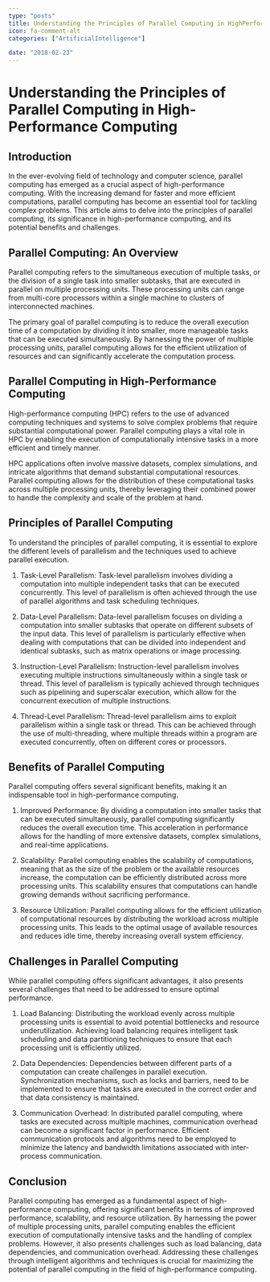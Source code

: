 ```yaml
---
type: "posts"
title: Understanding the Principles of Parallel Computing in HighPerformance Computing
icon: fa-comment-alt
categories: ["ArtificialIntelligence"]

date: "2018-02-23"
---
```




# Understanding the Principles of Parallel Computing in High-Performance Computing

## Introduction
In the ever-evolving field of technology and computer science, parallel computing has emerged as a crucial aspect of high-performance computing. With the increasing demand for faster and more efficient computations, parallel computing has become an essential tool for tackling complex problems. This article aims to delve into the principles of parallel computing, its significance in high-performance computing, and its potential benefits and challenges.

## Parallel Computing: An Overview
Parallel computing refers to the simultaneous execution of multiple tasks, or the division of a single task into smaller subtasks, that are executed in parallel on multiple processing units. These processing units can range from multi-core processors within a single machine to clusters of interconnected machines.

The primary goal of parallel computing is to reduce the overall execution time of a computation by dividing it into smaller, more manageable tasks that can be executed simultaneously. By harnessing the power of multiple processing units, parallel computing allows for the efficient utilization of resources and can significantly accelerate the computation process.

## Parallel Computing in High-Performance Computing
High-performance computing (HPC) refers to the use of advanced computing techniques and systems to solve complex problems that require substantial computational power. Parallel computing plays a vital role in HPC by enabling the execution of computationally intensive tasks in a more efficient and timely manner.

HPC applications often involve massive datasets, complex simulations, and intricate algorithms that demand substantial computational resources. Parallel computing allows for the distribution of these computational tasks across multiple processing units, thereby leveraging their combined power to handle the complexity and scale of the problem at hand.

## Principles of Parallel Computing
To understand the principles of parallel computing, it is essential to explore the different levels of parallelism and the techniques used to achieve parallel execution.

1. Task-Level Parallelism: Task-level parallelism involves dividing a computation into multiple independent tasks that can be executed concurrently. This level of parallelism is often achieved through the use of parallel algorithms and task scheduling techniques.

2. Data-Level Parallelism: Data-level parallelism focuses on dividing a computation into smaller subtasks that operate on different subsets of the input data. This level of parallelism is particularly effective when dealing with computations that can be divided into independent and identical subtasks, such as matrix operations or image processing.

3. Instruction-Level Parallelism: Instruction-level parallelism involves executing multiple instructions simultaneously within a single task or thread. This level of parallelism is typically achieved through techniques such as pipelining and superscalar execution, which allow for the concurrent execution of multiple instructions.

4. Thread-Level Parallelism: Thread-level parallelism aims to exploit parallelism within a single task or thread. This can be achieved through the use of multi-threading, where multiple threads within a program are executed concurrently, often on different cores or processors.

## Benefits of Parallel Computing
Parallel computing offers several significant benefits, making it an indispensable tool in high-performance computing.

1. Improved Performance: By dividing a computation into smaller tasks that can be executed simultaneously, parallel computing significantly reduces the overall execution time. This acceleration in performance allows for the handling of more extensive datasets, complex simulations, and real-time applications.

2. Scalability: Parallel computing enables the scalability of computations, meaning that as the size of the problem or the available resources increase, the computation can be efficiently distributed across more processing units. This scalability ensures that computations can handle growing demands without sacrificing performance.

3. Resource Utilization: Parallel computing allows for the efficient utilization of computational resources by distributing the workload across multiple processing units. This leads to the optimal usage of available resources and reduces idle time, thereby increasing overall system efficiency.

## Challenges in Parallel Computing
While parallel computing offers significant advantages, it also presents several challenges that need to be addressed to ensure optimal performance.

1. Load Balancing: Distributing the workload evenly across multiple processing units is essential to avoid potential bottlenecks and resource underutilization. Achieving load balancing requires intelligent task scheduling and data partitioning techniques to ensure that each processing unit is efficiently utilized.

2. Data Dependencies: Dependencies between different parts of a computation can create challenges in parallel execution. Synchronization mechanisms, such as locks and barriers, need to be implemented to ensure that tasks are executed in the correct order and that data consistency is maintained.

3. Communication Overhead: In distributed parallel computing, where tasks are executed across multiple machines, communication overhead can become a significant factor in performance. Efficient communication protocols and algorithms need to be employed to minimize the latency and bandwidth limitations associated with inter-process communication.

## Conclusion
Parallel computing has emerged as a fundamental aspect of high-performance computing, offering significant benefits in terms of improved performance, scalability, and resource utilization. By harnessing the power of multiple processing units, parallel computing enables the efficient execution of computationally intensive tasks and the handling of complex problems. However, it also presents challenges such as load balancing, data dependencies, and communication overhead. Addressing these challenges through intelligent algorithms and techniques is crucial for maximizing the potential of parallel computing in the field of high-performance computing.